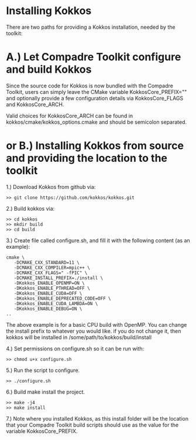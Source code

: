 # Installing Kokkos

There are two paths for providing a Kokkos installation, needed by the toolkit:

# A.) Let Compadre Toolkit configure and build Kokkos

Since the source code for Kokkos is now bundled with the Compadre Toolkit, users can simply leave the CMake variable KokkosCore_PREFIX="" and optionally provide a few configuration details via KokkosCore_FLAGS and KokkosCore_ARCH. 

Valid choices for KokkosCore_ARCH can be found in kokkos/cmake/kokkos_options.cmake and should be semicolon separated.

# or B.) Installing Kokkos from source and providing the location to the toolkit

1.) Download Kokkos from github via:

```
>> git clone https://github.com/kokkos/kokkos.git
```

2.) Build kokkos via:
```
>> cd kokkos
>> mkdir build
>> cd build
```

3.) Create file called configure.sh, and fill it with the following content (as an example):

```
cmake \
   -DCMAKE_CXX_STANDARD=11 \
   -DCMAKE_CXX_COMPILER=mpic++ \
   -DCMAKE_CXX_FLAGS=" -fPIC" \
   -DCMAKE_INSTALL_PREFIX=./install \
   -DKokkos_ENABLE_OPENMP=ON \
   -DKokkos_ENABLE_PTHREAD=OFF \
   -DKokkos_ENABLE_CUDA=OFF \
   -DKokkos_ENABLE_DEPRECATED_CODE=OFF \
   -DKokkos_ENABLE_CUDA_LAMBDA=ON \
   -DKokkos_ENABLE_DEBUG=ON \
..
```

The above example is for a basic CPU build with OpenMP. You can change the install prefix to whatever you
would like. if you do not change it, then kokkos will be installed in /some/path/to/kokkos/build/install


4.) Set permissions on configure.sh so it can be run with:
```
>> chmod u+x configure.sh
```

5.) Run the script to configure.
```
>> ./configure.sh
```

6.) Build make install the project.
```
>> make -j4
>> make install
```

7.) Note where you installed Kokkos, as this install folder will be the location that your Compadre Toolkit build scripts should use as the value for the variable KokkosCore_PREFIX.

